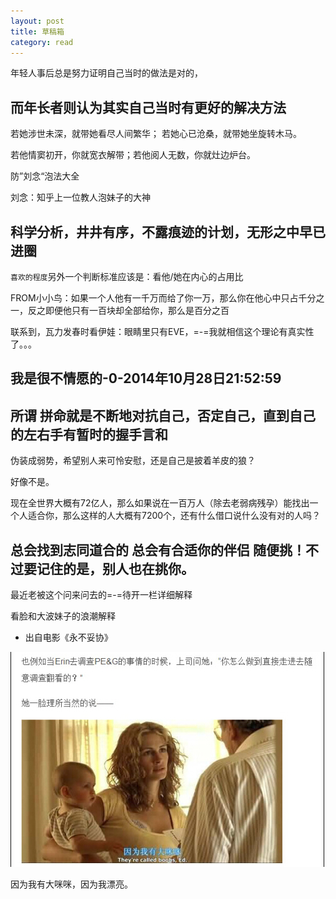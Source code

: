 ```yaml
---
layout: post
title: 草稿箱
category: read
---
```


年轻人事后总是努力证明自己当时的做法是对的，

而年长者则认为其实自己当时有更好的解决方法
---
若她涉世未深，就带她看尽人间繁华； 若她心已沧桑，就带她坐旋转木马。

若他情窦初开，你就宽衣解带；若他阅人无数，你就灶边炉台。

防”刘念“泡法大全

刘念：知乎上一位教人泡妹子的大神

科学分析，井井有序，不露痕迹的计划，无形之中早已进圈
---

`喜欢的程度`另外一个判断标准应该是：看他/她在内心的占用比

FROM小小鸟：如果一个人他有一千万而给了你一万，那么你在他心中只占千分之一，反之即便他只有一百块却全部给你，那么是百分之百

联系到，瓦力发春时看伊娃：眼睛里只有EVE，=-=我就相信这个理论有真实性了。。。

我是很不情愿的-0-2014年10月28日21:52:59
---
所谓 拼命就是不断地对抗自己，否定自己，直到自己的左右手有暂时的握手言和
---
伪装成弱势，希望别人来可怜安慰，还是自己是披着羊皮的狼？

好像不是。

现在全世界大概有72亿人，那么如果说在一百万人（除去老弱病残孕）能找出一个人适合你，那么这样的人大概有7200个，还有什么借口说什么没有对的人吗？

总会找到志同道合的 总会有合适你的伴侣 随便挑！不过要记住的是，**别人也在挑你**。
---
最近老被这个问来问去的=-=待开一栏详细解释

看脸和大波妹子的浪潮解释

- 出自电影《永不妥协》

<img class="cover" src="/images/2014/10/20141014131622.jpg" />

因为我有大咪咪，因为我漂亮。
